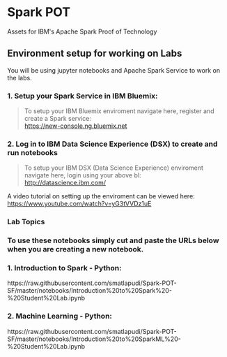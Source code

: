 # Spark POT
Assets for IBM's Apache Spark Proof of Technology

<h2>Environment setup for working on Labs</h2>
You will be using jupyter notebooks and Apache Spark Service to work on the labs.

<h3>1. Setup your Spark Service in IBM Bluemix:</h3>

> To setup your IBM Bluemix enviroment navigate here, register and create a Spark service:<br>
> https://new-console.ng.bluemix.net
> 

<h3>2. Log in to IBM Data Science Experience (DSX) to create and run notebooks </h3>

> To setup your IBM DSX (Data Science Experience) enviroment navigate here, login using your above bl:<br>
> http://datascience.ibm.com/
> 

A video tutorial on setting up the enviroment can be viewed here:<br>
https://www.youtube.com/watch?v=yG3tVVDz1uE


<h3> Lab Topics <h3>
To use these notebooks simply cut and paste the URLs below when you are creating a new notebook.

<h3>1. Introduction to Spark - Python:</h3>
https://raw.githubusercontent.com/smatlapudi/Spark-POT-SF/master/notebooks/Introduction%20to%20Spark%20-%20Student%20Lab.ipynb


<h3>2. Machine Learning - Python:</h3>
https://raw.githubusercontent.com/smatlapudi/Spark-POT-SF/master/notebooks/Introduction%20to%20SparkML%20-%20Student%20Lab.ipynb

<br>
<br>


